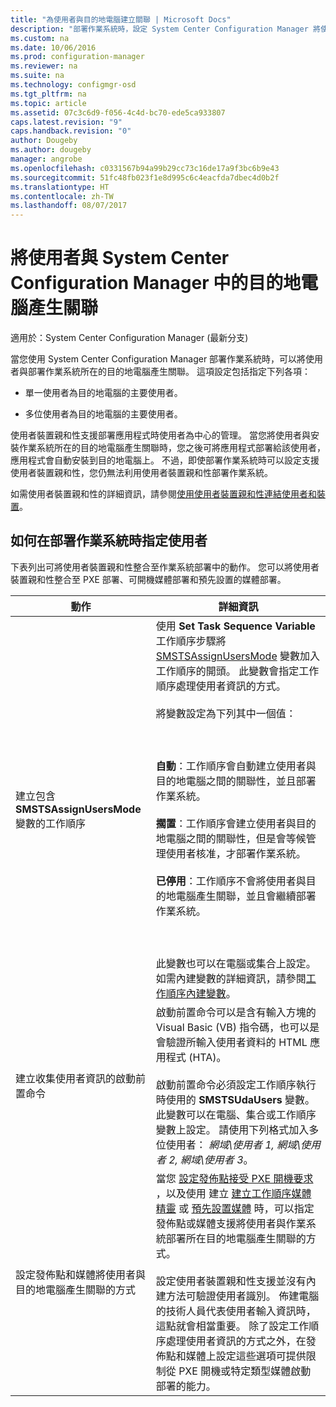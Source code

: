 ```yaml
---
title: "為使用者與目的地電腦建立關聯 | Microsoft Docs"
description: "部署作業系統時，設定 System Center Configuration Manager 將使用者與目的地電腦產生關聯。"
ms.custom: na
ms.date: 10/06/2016
ms.prod: configuration-manager
ms.reviewer: na
ms.suite: na
ms.technology: configmgr-osd
ms.tgt_pltfrm: na
ms.topic: article
ms.assetid: 07c3c6d9-f056-4c4d-bc70-ede5ca933807
caps.latest.revision: "9"
caps.handback.revision: "0"
author: Dougeby
ms.author: dougeby
manager: angrobe
ms.openlocfilehash: c0331567b94a99b29cc73c16de17a9f3bc6b9e43
ms.sourcegitcommit: 51fc48fb023f1e8d995c6c4eacfda7dbec4d0b2f
ms.translationtype: HT
ms.contentlocale: zh-TW
ms.lasthandoff: 08/07/2017
---
```

# <a name="associate-users-with-a-destination-computer-in-system-center-configuration-manager"></a>將使用者與 System Center Configuration Manager 中的目的地電腦產生關聯

適用於：System Center Configuration Manager (最新分支)

當您使用 System Center Configuration Manager 部署作業系統時，可以將使用者與部署作業系統所在的目的地電腦產生關聯。 這項設定包括指定下列各項：  

-   單一使用者為目的地電腦的主要使用者。  

-   多位使用者為目的地電腦的主要使用者。  

 使用者裝置親和性支援部署應用程式時使用者為中心的管理。 當您將使用者與安裝作業系統所在的目的地電腦產生關聯時，您之後可將應用程式部署給該使用者，應用程式會自動安裝到目的地電腦上。 不過，即使部署作業系統時可以設定支援使用者裝置親和性，您仍無法利用使用者裝置親和性部署作業系統。  

 如需使用者裝置親和性的詳細資訊，請參閱[使用使用者裝置親和性連結使用者和裝置](../../apps/deploy-use/link-users-and-devices-with-user-device-affinity.md)。  

## <a name="how-to-specify-a-user-when-you-deploy-operating-systems"></a>如何在部署作業系統時指定使用者  
 下表列出可將使用者裝置親和性整合至作業系統部署中的動作。 您可以將使用者裝置親和性整合至 PXE 部署、可開機媒體部署和預先設置的媒體部署。  

|動作|詳細資訊|  
|------------|----------------------|  
|建立包含 **SMSTSAssignUsersMode** 變數的工作順序|使用 **Set Task Sequence Variable** 工作順序步驟將  [SMSTSAssignUsersMode](../../osd/understand/task-sequence-steps.md#BKMK_SetTaskSequenceVariable) 變數加入工作順序的開頭。 此變數會指定工作順序處理使用者資訊的方式。<br /><br /> 將變數設定為下列其中一個值：<br /><br /> <br /><br /> **自動**：工作順序會自動建立使用者與目的地電腦之間的關聯性，並且部署作業系統。<br /><br /> **擱置**：工作順序會建立使用者與目的地電腦之間的關聯性，但是會等候管理使用者核准，才部署作業系統。<br /><br /> **已停用**：工作順序不會將使用者與目的地電腦產生關聯，並且會繼續部署作業系統。<br /><br /> <br /><br /> 此變數也可以在電腦或集合上設定。 如需內建變數的詳細資訊，請參閱[工作順序內建變數](../../osd/understand/task-sequence-built-in-variables.md)。|  
|建立收集使用者資訊的啟動前置命令|啟動前置命令可以是含有輸入方塊的 Visual Basic (VB) 指令碼，也可以是會驗證所輸入使用者資料的 HTML 應用程式 (HTA)。<br /><br /> 啟動前置命令必須設定工作順序執行時使用的 **SMSTSUdaUsers** 變數。 此變數可以在電腦、集合或工作順序變數上設定。 請使用下列格式加入多位使用者： *網域\使用者 1, 網域\使用者 2, 網域\使用者 3*。|  
|設定發佈點和媒體將使用者與目的地電腦產生關聯的方式|當您 [設定發佈點接受 PXE 開機要求](https://technet.microsoft.com/library/mt627944\(TechNet.10\).aspx#BKMK_PXEDistributionPoint) ，以及使用 建立 [建立工作順序媒體精靈](http://technet.microsoft.com/library/mt627921\(TechNet.10\).aspx) 或 [預先設置媒體](https://technet.microsoft.com/library/mt627922\(TechNet.10\).aspx) 時，可以指定發佈點或媒體支援將使用者與作業系統部署所在目的地電腦產生關聯的方式。<br /><br /> 設定使用者裝置親和性支援並沒有內建方法可驗證使用者識別。 佈建電腦的技術人員代表使用者輸入資訊時，這點就會相當重要。 除了設定工作順序處理使用者資訊的方式之外，在發佈點和媒體上設定這些選項可提供限制從 PXE 開機或特定類型媒體啟動部署的能力。|  
